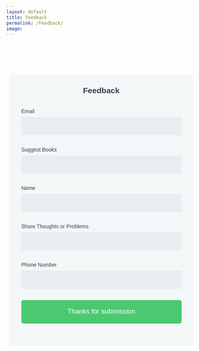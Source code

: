 ```yaml
---
layout: default
title: feedback
permalink: /Feedback/
image:
---
```

<head>
<meta name="viewport" content="width=device-width, initial-scale=1">

<script src="https://ajax.googleapis.com/ajax/libs/jquery/3.3.1/jquery.min.js"></script>

                                                                                           
</head>
<body>
<section>
<div class="row">
    <div class="col-md-12">
      	<form id="form" target="_self" onsubmit="return postToGoogle();" action="https://docs.google.com/forms/u/0/d/e/1FAIpQLSd8wzAC4N0LxHa-iHCuOWoKkHG0GRD2_Y-QNDWrDEKnxTqO8A/formResponse" autocomplete="on"> 
        <h1> Feedback </h1>
        <fieldset>
           <label for="Email">Email</label>
          <input id="Email" name="entry.1133347544" type="text" >
          <label for="name">Suggest Books</label>
          <input id="name" name="entry.573687899" type="text" >
          <!-- <label for="suggestion">Suggest Books</label>
          <input id="suggestion" name=" entry.1052880661" type="text" > -->
          <label for="Technical Issues">Name</label>
          <input id="TechIssue" name="entry.488418468" type="text">
          <label for="thought">Share Thoughts or Problems</label>
          <input id="Thought" name="entry.1948037240" type="text">
          <label for="Phone">Phone Number</label>
          <input id="phone" name="entry.907349080" type="tel">
          <button id="send" type="submit" class="common_btn">Thanks for submission</button>
          <h3 id="success-msg" style="text-align: center !important; margin-top:190px !important; display:none; color:#fff"> Thanks for Sharing</h3>
      </fieldset>  
       </form>
        </div>
      </div>
	</section>


<h3 id="success-msg" style="text-align: center !important; margin-top:190px !important; display:none; color:#fff"> Your Order has been Updated</h3>


<script>
function postToGoogle() {

				
                var field1 = $("#Email").val();
                var field2 = $("#name").val();
                var field3 = $("#suggestion").val();
                var field4 = $("#TechIssue").val();
                var field5 = $("#Thought").val();
                var field6  = $("#phone").val();
 				
				if(field1 == ""){
					alert('Please Fill Your Name');
					document.getElementById("nameField").focus();
					return false;
				}
				if(field2 == ""){
					alert('Please Fill Your Email');
					document.getElementById("emailField").focus();
					return false;
				}
				if(field3 == "" || field3.length > 10 || field3.length < 10){
					alert('Please Fill Your Mobile Number');
					document.getElementById("mobField").focus();
					return false;
				}


				
	
                $.ajax({
                      url: "https://docs.google.com/forms/d/e/1FAIpQLSd8wzAC4N0LxHa-iHCuOWoKkHG0GRD2_Y-QNDWrDEKnxTqO8A/formResponse?",
					             data: {"entry.1133347544 ": field1, "entry.573687899": field2, "entry.1052880661": field3, "entry.488418468": field4,"entry.1948037240":field5,"entry.907349080":field6,},
                      type: "POST",
                      dataType: "xml",);
                    success: function(d)
					{
					},
					error: function(x, y, z)
						{

							$('#success-msg').show();
							$('#form').hide();
							
						}
                });
				return false;
            }
</script>
<style>
}
*, *:before, *:after {
  -moz-box-sizing: border-box;
  -webkit-box-sizing: border-box;
  box-sizing: border-box;
}
body {
  font-family: 'Nunito', sans-serif;
  color: #384047;
}
#form {
  max-width: 450px;
  margin: 100px auto;
  padding: 10px 20px;
  background: #f4f7f8;
  border-radius: 8px;
}
h1 {
  margin: 20px 0 30px 0;
  text-align: center;
}
input[type="text"],
input[type="password"],
input[type="date"],
input[type="datetime"],
input[type="email"],
input[type="number"],
input[type="search"],
input[type="tel"],
input[type="time"],
input[type="url"],
textarea,
select {
  background: rgba(255,255,255,0.1);
  border: none;
  font-size: 16px;
  height: auto;
  margin: 0;
  outline: 0;
  padding: 15px;
  width: 100%;
  background-color: #e8eeef;
  color: #8a97a0;
  box-shadow: 0 1px 0 rgba(0,0,0,0.03) inset;
  margin-bottom: 30px;
}

input[type="radio"],
input[type="checkbox"] {
  margin: 0 4px 8px 0;
}
select {
  padding: 6px;
  height: 32px;
  border-radius: 2px;
}
button {
  padding: 19px 39px 18px 39px;
  color: #FFF;
  background-color: #4bc970;
  font-size: 18px;
  text-align: center;
  font-style: normal;
  border-radius: 5px;
  width: 100%;
  border: 1px solid #3ac162;
  border-width: 1px 1px 3px;
  box-shadow: 0 -1px 0 rgba(255,255,255,0.1) inset;
  margin-bottom: 10px;
}
fieldset {
  margin-bottom: 30px;
  border: none;
}
legend {
  font-size: 1.4em;
  margin-bottom: 10px;
}
label {
  display: block;
  margin-bottom: 8px;
}
label.light {
  font-weight: 300;
  display: inline;
}
.number {
  background-color: #5fcf80;
  color: #fff;
  height: 30px;
  width: 30px;
  display: inline-block;
  font-size: 0.8em;
  margin-right: 4px;
  line-height: 30px;
  text-align: center;
  text-shadow: 0 1px 0 rgba(255,255,255,0.2);
  border-radius: 100%;
}
@media only screen and (max-width: 600px) {
  #form{
    max-width:320px;
  }
}

.content{
    background-image: url('https://i.postimg.cc/xd9dwk9j/patrick-tomasso-Oaqk7qqNh_c-unsplash.jpg');
    -webkit-background-size: cover;
  -moz-background-size: cover;
  -o-background-size: cover;
  background-size: cover;
  }


</style>
</body>

